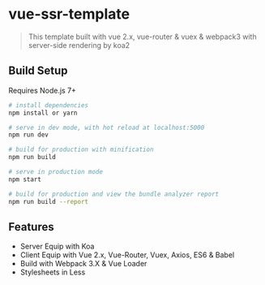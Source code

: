 # vue-ssr-template

> This template built with vue 2.x, vue-router & vuex & webpack3 with server-side rendering by koa2

## Build Setup

Requires Node.js 7+

``` bash
# install dependencies
npm install or yarn

# serve in dev mode, with hot reload at localhost:5000
npm run dev

# build for production with minification
npm run build

# serve in production mode
npm start

# build for production and view the bundle analyzer report
npm run build --report
```

## Features

- Server Equip with Koa
- Client Equip with Vue 2.x, Vue-Router, Vuex, Axios, ES6 & Babel
- Build with Webpack 3.X & Vue Loader
- Stylesheets in Less
